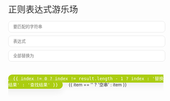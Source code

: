 <script src='https://unpkg.com/vue@2.5.2/dist/vue.js'></script>

<div id='app'>
  <h1>正则表达式游乐场</h1>
  <input v-model='str' placeholder='要匹配的字符串'/>
  <input v-model='pat' placeholder='表达式'/>
  <input v-model='replace' placeholder='全部替换为'/>
  <result>
    <p v-for='item, index in result' :class='{ empty: item == "" }'>
  	  <tag>{{ index != 0 ? index != result.length - 1 ? index : '替换结果' : '查找结果' }}</tag>
  	  {{ item == '' ? '空串' : item }}
    </p>
  </result>
</div>

<script>
  new Vue({
  	el: '#app',
    data: {
      str: '',
      pat: '',
      replace: ''
    },
    computed: {
      result() {
      	return (new RegExp(this.pat, 'g').exec(this.str) || ['没找到']).concat(this.str.replace(new RegExp(this.pat, 'g'), this.replace))
      }
    }
  })
</script>

<style>
  #app {
  	-webkit-user-select: none;
  }

  #app h1 {
    color: #333;
    font-weight: normal;
  }

  #app input {
    display: block;
    width: 100%;
    margin: 10px 0;
    padding: 10px 15px;
    border-radius: 10px;
    border: 1px solid #e4e4e4;
    outline: none;
    font-family: 'Fira Code', monospace;
  }

  #app result {
    display: block;
    padding-top: 20px;
    color: #333;
  }

  #app result p tag {
  	background: #aaa;
    color: #fff;
    padding: 5px 15px;
    border-radius: 20px;
    font-family: 'Fira Code', monospace;
    box-shadow: 0 10px 20px #eee;
    margin-right: 15px;
  }

  #app result p.empty {
  	color: #ccc;
  }

  #app result p:first-child tag {
  	background: #11cdab;
  }

  #app result p:last-child tag {
  	background: #abcd11;
  }
</style>
